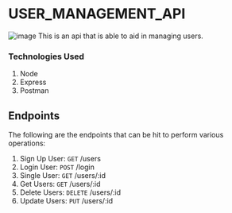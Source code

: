# USER_MANAGEMENT_API

![image](https://i1.wp.com/softwareengineeringdaily.com/wp-content/uploads/2020/07/Postman.jpg?resize=730%2C389&ssl=1)
This is an api that is able to aid in managing users.

### Technologies Used

1. Node
2. Express
3. Postman

## Endpoints

The following are the endpoints that can be hit to perform various operations:
1. Sign Up User: `GET` /users
2. Login User: `POST` /login
3. Single User: `GET` /users/:id
4. Get Users: `GET` /users/:id
5. Delete Users: `DELETE` /users/:id
6. Update Users: `PUT` /users/:id
